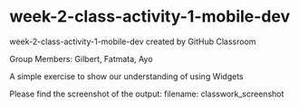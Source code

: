 # week-2-class-activity-1-mobile-dev
week-2-class-activity-1-mobile-dev created by GitHub Classroom

Group Members:
Gilbert, Fatmata, Ayo

A simple exercise to show our understanding of using Widgets

Please find the screenshot of the output: filename: classwork_screenshot
